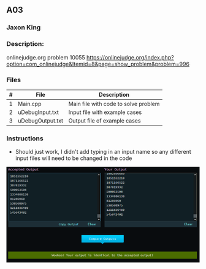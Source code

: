## A03
### Jaxon King
### Description:

onlinejudge.org problem 10055
https://onlinejudge.org/index.php?option=com_onlinejudge&Itemid=8&page=show_problem&problem=996

### Files

|   #   | File             | Description                                        |
| :---: | ---------------- | -------------------------------------------------- |
|   1   | Main.cpp         | Main file with code to solve problem               |
|   2   | uDebugInput.txt  | Input file with example cases                      |
|   3   | uDebugOutput.txt | Output file of example cases                       |

### Instructions
- Should just work, I didn't add typing in an input name so any different input files will need to be changed in the code

<img src="Capture.PNG" width="600">

